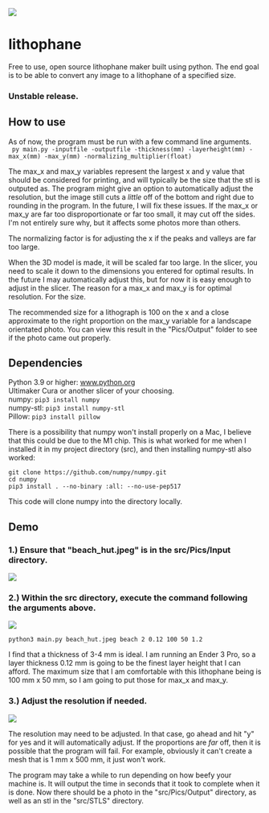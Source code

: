 ![](https://github.com/michaelpineirocode/lithophane/blob/main/images/blog_eye_flashes_1932x862.jpg)

# lithophane
Free to use, open source lithophane maker built using python. The end goal is to be able to convert any image to a lithophane of a specified size.

### Unstable release.

## How to use

As of now, the program must be run with a few command line arguments.  
``` py main.py -inputfile -outputfile -thickness(mm) -layerheight(mm) -max_x(mm) -max_y(mm) -normalizing_multiplier(float)```

The max_x and max_y variables represent the largest x and y value that should be considered for printing, and will typically be the size that the stl is outputed as. The program might give an option to automatically adjust the resolution, but the image still cuts a _little_ off of the bottom and right due to rounding in the program. In the future, I will fix these issues. If the max_x or max_y are far too disproportionate or far too small, it may cut off the sides. I'm not entirely sure why, but it affects some photos more than others.  

The normalizing factor is for adjusting the x if the peaks and valleys are far too large.  

When the 3D model is made, it will be scaled far too large. In the slicer, you need to scale it down to the dimensions you entered for optimal results. In the future I may automatically adjust this, but for now it is easy enough to adjust in the slicer. The reason for a max_x and max_y is for optimal resolution. For the size.  

The recommended size for a lithograph is 100 on the x and a close approximate to the right proportion on the max_y variable for a landscape orientated photo. You can view this result in the "Pics/Output" folder to see if the photo came out properly.   

## Dependencies  
Python 3.9 or higher: www.python.org  
Ultimaker Cura or another slicer of your choosing.  
numpy: ```pip3 install numpy```  
numpy-stl: ```pip3 install numpy-stl```  
Pillow: ```pip3 install pillow```  

There is a possibility that numpy won't install properly on a Mac, I believe that this could be due to the M1 chip. This is what worked for me when I installed it in my project directory (src), and then installing numpy-stl also worked: 
```pip3 install Cython. 
git clone https://github.com/numpy/numpy.git  
cd numpy  
pip3 install . --no-binary :all: --no-use-pep517  
```
This code will clone numpy into the directory locally.

## Demo  
### 1.) Ensure that "beach_hut.jpeg" is in the src/Pics/Input directory.
![](https://github.com/michaelpineirocode/lithophane/blob/main/images/Screen%20Shot%202021-04-10%20at%201.11.23%20PM.png)

### 2.) Within the src directory, execute the command following the arguments above.  
![](https://github.com/michaelpineirocode/lithophane/blob/main/images/Screen%20Shot%202021-04-10%20at%201.23.26%20PM.png)  

```python3 main.py beach_hut.jpeg beach 2 0.12 100 50 1.2```  

I find that a thickness of 3-4 mm is ideal. I am running an Ender 3 Pro, so a layer thickness 0.12 mm is going to be the finest layer height that I can afford. The maximum size that I am comfortable with this lithophane being is 100 mm x 50 mm, so I am going to put those for max_x and max_y.

### 3.) Adjust the resolution if needed.  
![](https://github.com/michaelpineirocode/lithophane/blob/main/images/Screen%20Shot%202021-04-10%20at%201.23.54%20PM.png)  

The resolution may need to be adjusted. In that case, go ahead and hit "y" for yes and it will automatically adjust. If the proportions are _far_ off, then it is possible that the program will fail. For example, obviously it can't create a mesh that is 1 mm x 500 mm, it just won't work.  
  
The program may take a while to run depending on how beefy your machine is. It will output the time in seconds that it took to complete when it is done. Now there should be a photo in the "src/Pics/Output" directory, as well as an stl in the "src/STLS" directory.

